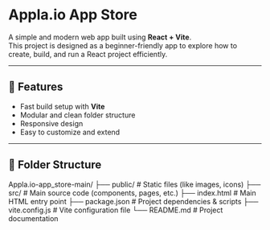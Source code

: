 # Appla.io App Store

A simple and modern web app built using **React + Vite**.  
This project is designed as a beginner-friendly app to explore how to create, build, and run a React project efficiently.

---

## 🚀 Features

- Fast build setup with **Vite**
- Modular and clean folder structure
- Responsive design
- Easy to customize and extend

---

## 📁 Folder Structure

Appla.io-app_store-main/
├── public/ # Static files (like images, icons)
├── src/ # Main source code (components, pages, etc.)
├── index.html # Main HTML entry point
├── package.json # Project dependencies & scripts
├── vite.config.js # Vite configuration file
└── README.md # Project documentation
